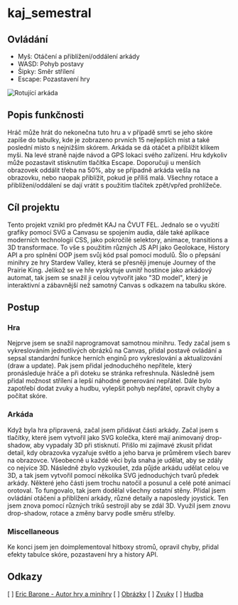 # kaj_semestral



## Ovládání

- Myš: Otáčení a přiblížení/oddálení arkády
- WASD: Pohyb postavy
- Šipky: Směr střílení
- Escape: Pozastavení hry

![Rotující arkáda](https://media.giphy.com/media/v1.Y2lkPTc5MGI3NjExZmUzN2dweWlnY3VpMWVpdmVzcWY1ZXFlY3V6bmJsYTAxMmduZmNueiZlcD12MV9pbnRlcm5hbF9naWZfYnlfaWQmY3Q9Zw/IHXU7i6e2zEzRgXDBV/giphy.gif)

## Popis funkčnosti

Hráč může hrát do nekonečna tuto hru a v případě smrti se jeho skóre zapíše do tabulky, kde je zobrazeno prvních 15 nejlepších míst
a také poslední místo s nejnižším skórem. Arkáda se dá otáčet a přiblížit klikem myši. Na levé straně najde návod a GPS lokaci svého
zařízení. Hru kdykoliv může pozastavit stisknutím tlačítka Escape. Doporučuji u menších obrazovek oddálit třeba na 50%, aby se případně
arkáda vešla na obrazovku, nebo naopak přiblížit, pokud je příliš malá. Všechny rotace a přiblížení/oddálení se dají vrátit s použitím
tlačítek zpět/vpřed prohlížeče.

## Cíl projektu

Tento projekt vznikl pro předmět KAJ na ČVUT FEL. Jednalo se o využití grafiky pomocí SVG a Canvasu se spojením audia, dále také
aplikace moderních technologií CSS, jako pokročilé selektory, animace, transitions a 3D transformace. To vše s použitím různých JS API
jako Geolokace, History API a pro splnění OOP jsem svůj kód psal pomocí modulů. Šlo o přepsání minihry ze hry Stardew Valley, která se
přesněji jmenuje Journey of the Prairie King. Jelikož se ve hře vyskytuje uvnitř hostince jako arkádový automat, tak jsem se snažil
ji celou vytvořit jako "3D model", který je interaktivní a zábavnější než samotný Canvas s odkazem na tabulku skóre. 

## Postup

### Hra

Nejprve jsem se snažil naprogramovat samotnou minihru. Tedy začal jsem s vykreslováním jednotlivých obrázků na Canvas, přidal postavě
ovládání a sepsal standardní funkce herních enginů pro vykreslování a aktualizování (draw a update). Pak jsem přidal jednoduchého nepřítele,
který pronásleduje hráče a při doteku se stránka refreshnula. Následně jsem přidal možnost střílení a lepší náhodné generování nepřátel.
Dále bylo zapotřebí dodat zvuky a hudbu, vylepšit pohyb nepřátel, opravit chyby a počítat skóre.

### Arkáda

Když byla hra připravená, začal jsem přidávat části arkády. Začal jsem s tlačítky, které jsem vytvořil jako SVG kolečka, které mají
animovaný drop-shadow, aby vypadaly 3D při stisknutí.
Přišlo mi zajímavé zkusit přidat detail, kdy obrazovka vyzařuje světlo a jeho barva je průměrem všech barev na obrazovce. Všeobecně
u každé věci byla snaha je udělat, aby se zdály co nejvíce 3D.
Následně zbylo vyzkoušet, zda půjde arkádu udělat celou ve 3D, a tak jsem vytvořil pomocí několika SVG jednoduchých tvarů předek arkády.
Některé jeho části jsem trochu natočil a posunul a celé poté animací orotoval. To fungovalo, tak jsem dodělal všechny ostatní stěny.
Přidal jsem ovládání otáčení a přiblížení arkády, různé detaily a naposledy joystick. Ten jsem znova pomocí různých triků
sestrojil aby se zdál 3D. Využil jsem znovu drop-shadow, rotace a změny barvy podle směru střelby.

### Miscellaneous

Ke konci jsem jen doimplementoval hitboxy stromů, opravil chyby, přidal efekty tabulce skóre, pozastavení hry a history API.

## Odkazy

[ ] [Eric Barone - Autor hry a minihry](https://www.stardewvalley.net/author/concernedape/)
[ ] [Obrázky](https://www.spriters-resource.com/pc_computer/stardewvalley/sheet/82481/)
[ ] [Zvuky](https://www.sounds-resource.com/pc_computer/stardewvalley/)
[ ] [Hudba](https://www.youtube.com/watch?v=yaBNr6zv0ek)